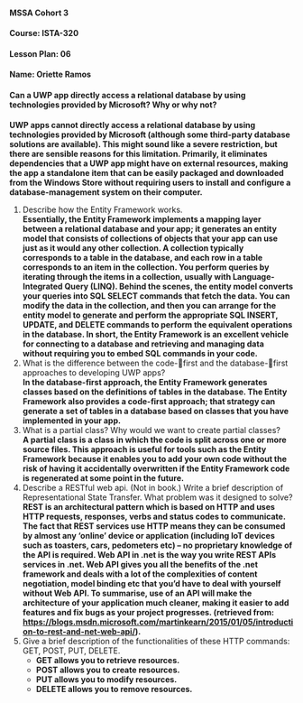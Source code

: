 ﻿#### MSSA Cohort 3
#### Course: ISTA-320
#### Lesson Plan: 06
#### Name: Oriette Ramos
####  Can a UWP app directly access a relational database by using technologies provided by Microsoft? Why or why not?  
**UWP apps cannot directly access a relational database by using technologies provided by Microsoft (although some third-party database solutions are available). This might sound like a severe restriction, but there are sensible reasons for this limitation. Primarily, it eliminates dependencies that a UWP app might have on external resources, making the app a standalone item that can be easily packaged and downloaded from the Windows Store without requiring users to install and configure a database-management system on their computer.**
1. Describe how the Entity Framework works.  
**Essentially, the Entity Framework implements a mapping layer between a relational database and your app; it generates an entity model that consists of collections of objects that your app can use just as it would any other collection. A collection typically corresponds to a table in the database, and each row in a table corresponds to an item in the collection. You perform queries by iterating through the items in a collection, usually with Language-Integrated Query (LINQ). Behind the scenes, the entity model converts your queries into SQL SELECT commands that fetch the data. You can modify the data in the collection, and then you can arrange for the entity model to generate and perform the appropriate SQL INSERT, UPDATE, and DELETE commands to perform the equivalent operations in the database. In short, the Entity Framework is an excellent vehicle for connecting to a database and retrieving and managing data without requiring you to embed SQL commands in your code.**
1. What is the difference between the code-first and the database-first approaches to developing UWP apps?  
**In the database-first approach, the Entity Framework generates classes based on the definitions of tables in the database. The Entity Framework also provides a code-first approach; that strategy can generate a set of tables in a database based on classes that you have implemented in your app.**
1. What is a partial class? Why would we want to create partial classes?  
**A partial class is a class in which the code is split across one or more source files. This approach is useful for tools such as the Entity Framework because it enables you to add your own code without the risk of having it accidentally overwritten if the Entity Framework code is regenerated at some point in the future.**
1. Describe a RESTful web api. (Not in book.) Write a brief description of Representational State Transfer. What problem was it designed to solve?  
**REST is an architectural pattern which is based on HTTP and uses HTTP requests, responses, verbs and status codes to communicate. The fact that REST services use HTTP means they can be consumed by almost any ‘online’ device or application (including IoT devices such as toasters, cars, pedometers etc) – no proprietary knowledge of the API is required. Web API in .net is the way you write REST APIs services in .net. Web API gives you all the benefits of the .net framework and deals with a lot of the complexities of content negotiation, model binding etc that you’d have to deal with yourself without Web API. To summarise, use of an API will make the architecture of your application much cleaner, making it easier to add features and fix bugs as your project progresses. (retrieved from: https://blogs.msdn.microsoft.com/martinkearn/2015/01/05/introduction-to-rest-and-net-web-api/).** 
1. Give a brief description of the functionalities of these HTTP commands: GET, POST, PUT, DELETE.  
    - **GET allows you to retrieve resources.**
    - **POST allows you to create resources.**
    - **PUT allows you to modify resources.**
    - **DELETE allows you to remove resources.**